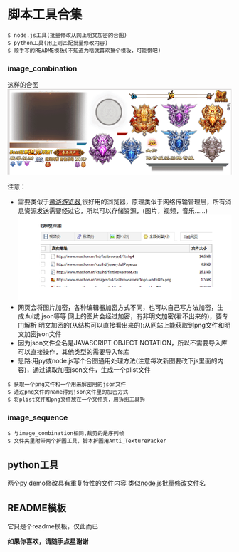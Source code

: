 # 脚本工具合集

``` 
$ node.js工具(批量修改从网上明文加密的合图)
$ python工具(用正则匹配批量修改内容)
$ 顺手写的README模板(不知道为啥就喜欢搞个模板，可能懒吧)
```

<!--   ![图片加载不出来显示](图片地址) 把图片存到文件夹里，在github打开图片，获取路径 -->

### image_combination
这样的合图![error](https://github.com/1768204470/Image.json_to_Image.plist/blob/master/doc/1.png)

注意：
- 需要类似于[遨游游览器](http://www.maxthon.cn),很好用的浏览器，原理类似于网络传输管理层，所有消息资源发送需要经过它，所以可以存储资源，(图片，视频，音乐......)![error](https://github.com/1768204470/Image.json_to_Image.plist/blob/master/doc/2.png)
- 网页会将图片加密，各种编辑器加密方式不同，也可以自己写方法加密，生成.fui或.json等等
  网上的图片会经过加密，有非明文加密(看不出来的)，要专门解析
  明文加密的(从结构可以直接看出来的):从网站上能获取到png文件和明文加密json文件
- 因为json文件全名是JAVASCRIPT OBJECT NOTATION，所以不需要导入库可以直接操作，其他类型的需要导入fs库
- 思路:用py或node.js写个合图通用处理方法(注意每次新图要改下js里面的内容)，通过读取加密json文件，生成一个plist文件
``` 
$ 获取一个png文件和一个用来解密用的json文件
$ 通过png文件的name得到json文件里的加密方式
$ 将plist文件和png文件放在一个文件夹，用拆图工具拆
```

### image_sequence
``` 
$ 与image_combination相同,裁剪的是序列帧
$ 文件夹里附带两个拆图工具，脚本拆图用Anti_TexturePacker
```

## python工具

两个py demo修改具有重复特性的文件内容
类似[node.js批量修改文件名](https://www.cnblogs.com/wushanbao/p/7003308.html)

## README模板

它只是个readme模板，仅此而已

**如果你喜欢，请随手点星谢谢**
